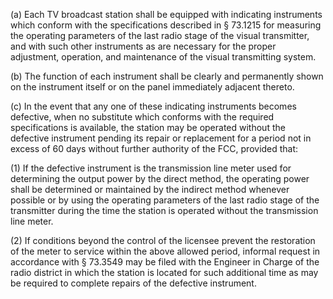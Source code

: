 (a) Each TV broadcast station shall be equipped with indicating instruments which conform with the specifications described in § 73.1215 for measuring the operating parameters of the last radio stage of the visual transmitter, and with such other instruments as are necessary for the proper adjustment, operation, and maintenance of the visual transmitting system.

(b) The function of each instrument shall be clearly and permanently shown on the instrument itself or on the panel immediately adjacent thereto.

(c) In the event that any one of these indicating instruments becomes defective, when no substitute which conforms with the required specifications is available, the station may be operated without the defective instrument pending its repair or replacement for a period not in excess of 60 days without further authority of the FCC, provided that:

(1) If the defective instrument is the transmission line meter used for determining the output power by the direct method, the operating power shall be determined or maintained by the indirect method whenever possible or by using the operating parameters of the last radio stage of the transmitter during the time the station is operated without the transmission line meter.

(2) If conditions beyond the control of the licensee prevent the restoration of the meter to service within the above allowed period, informal request in accordance with § 73.3549 may be filed with the Engineer in Charge of the radio district in which the station is located for such additional time as may be required to complete repairs of the defective instrument.

